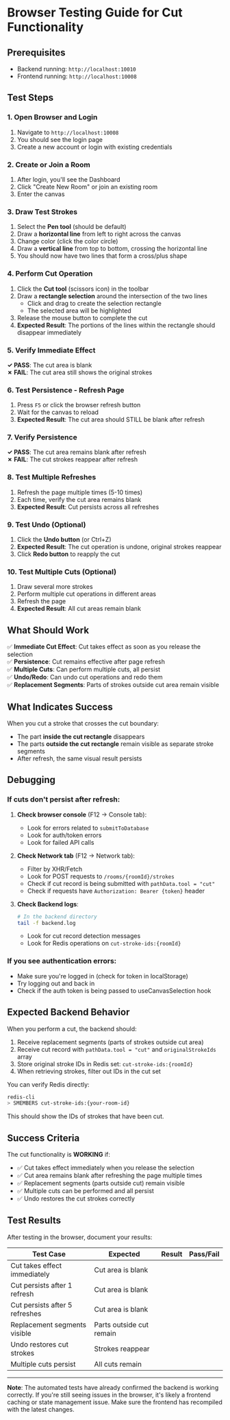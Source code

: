 # Browser Testing Guide for Cut Functionality

## Prerequisites
- Backend running: `http://localhost:10010`
- Frontend running: `http://localhost:10008`

## Test Steps

### 1. Open Browser and Login
1. Navigate to `http://localhost:10008`
2. You should see the login page
3. Create a new account or login with existing credentials

### 2. Create or Join a Room
1. After login, you'll see the Dashboard
2. Click "Create New Room" or join an existing room
3. Enter the canvas

### 3. Draw Test Strokes
1. Select the **Pen tool** (should be default)
2. Draw a **horizontal line** from left to right across the canvas
3. Change color (click the color circle)
4. Draw a **vertical line** from top to bottom, crossing the horizontal line
5. You should now have two lines that form a cross/plus shape

### 4. Perform Cut Operation
1. Click the **Cut tool** (scissors icon) in the toolbar
2. Draw a **rectangle selection** around the intersection of the two lines
   - Click and drag to create the selection rectangle
   - The selected area will be highlighted
3. Release the mouse button to complete the cut
4. **Expected Result**: The portions of the lines within the rectangle should disappear immediately

### 5. Verify Immediate Effect
**✓ PASS**: The cut area is blank  
**✗ FAIL**: The cut area still shows the original strokes

### 6. Test Persistence - Refresh Page
1. Press `F5` or click the browser refresh button
2. Wait for the canvas to reload
3. **Expected Result**: The cut area should STILL be blank after refresh

### 7. Verify Persistence
**✓ PASS**: The cut area remains blank after refresh  
**✗ FAIL**: The cut strokes reappear after refresh

### 8. Test Multiple Refreshes
1. Refresh the page multiple times (5-10 times)
2. Each time, verify the cut area remains blank
3. **Expected Result**: Cut persists across all refreshes

### 9. Test Undo (Optional)
1. Click the **Undo button** (or Ctrl+Z)
2. **Expected Result**: The cut operation is undone, original strokes reappear
3. Click **Redo button** to reapply the cut

### 10. Test Multiple Cuts (Optional)
1. Draw several more strokes
2. Perform multiple cut operations in different areas
3. Refresh the page
4. **Expected Result**: All cut areas remain blank

## What Should Work

✅ **Immediate Cut Effect**: Cut takes effect as soon as you release the selection  
✅ **Persistence**: Cut remains effective after page refresh  
✅ **Multiple Cuts**: Can perform multiple cuts, all persist  
✅ **Undo/Redo**: Can undo cut operations and redo them  
✅ **Replacement Segments**: Parts of strokes outside cut area remain visible  

## What Indicates Success

When you cut a stroke that crosses the cut boundary:
- The part **inside the cut rectangle** disappears
- The parts **outside the cut rectangle** remain visible as separate stroke segments
- After refresh, the same visual result persists

## Debugging

### If cuts don't persist after refresh:

1. **Check browser console** (F12 → Console tab):
   - Look for errors related to `submitToDatabase`
   - Look for auth/token errors
   - Look for failed API calls

2. **Check Network tab** (F12 → Network tab):
   - Filter by XHR/Fetch
   - Look for POST requests to `/rooms/{roomId}/strokes`
   - Check if cut record is being submitted with `pathData.tool = "cut"`
   - Check if requests have `Authorization: Bearer {token}` header

3. **Check Backend logs**:
   ```bash
   # In the backend directory
   tail -f backend.log
   ```
   - Look for cut record detection messages
   - Look for Redis operations on `cut-stroke-ids:{roomId}`

### If you see authentication errors:

- Make sure you're logged in (check for token in localStorage)
- Try logging out and back in
- Check if the auth token is being passed to useCanvasSelection hook

## Expected Backend Behavior

When you perform a cut, the backend should:
1. Receive replacement segments (parts of strokes outside cut area)
2. Receive cut record with `pathData.tool = "cut"` and `originalStrokeIds` array
3. Store original stroke IDs in Redis set: `cut-stroke-ids:{roomId}`
4. When retrieving strokes, filter out IDs in the cut set

You can verify Redis directly:
```bash
redis-cli
> SMEMBERS cut-stroke-ids:{your-room-id}
```

This should show the IDs of strokes that have been cut.

## Success Criteria

The cut functionality is **WORKING** if:
- ✅ Cut takes effect immediately when you release the selection
- ✅ Cut area remains blank after refreshing the page multiple times
- ✅ Replacement segments (parts outside cut) remain visible
- ✅ Multiple cuts can be performed and all persist
- ✅ Undo restores the cut strokes correctly

## Test Results

After testing in the browser, document your results:

| Test Case | Expected | Result | Pass/Fail |
|-----------|----------|--------|-----------|
| Cut takes effect immediately | Cut area is blank | | |
| Cut persists after 1 refresh | Cut area is blank | | |
| Cut persists after 5 refreshes | Cut area is blank | | |
| Replacement segments visible | Parts outside cut remain | | |
| Undo restores cut strokes | Strokes reappear | | |
| Multiple cuts persist | All cuts remain | | |

---

**Note**: The automated tests have already confirmed the backend is working correctly. If you're still seeing issues in the browser, it's likely a frontend caching or state management issue. Make sure the frontend has recompiled with the latest changes.
